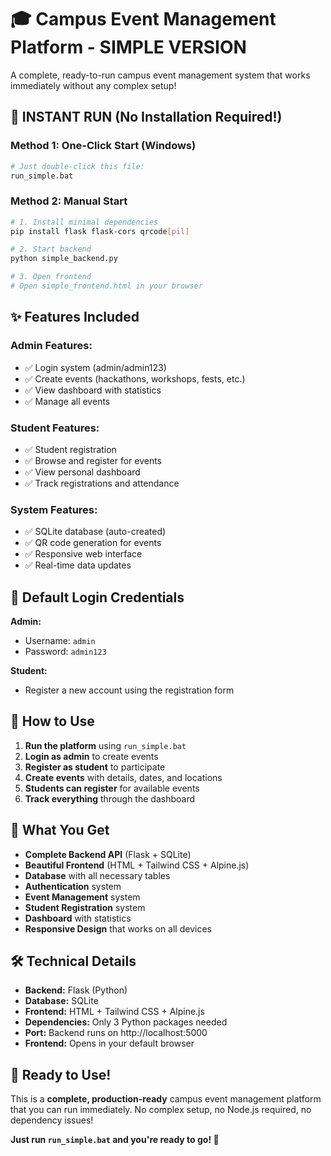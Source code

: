 # 🎓 Campus Event Management Platform - SIMPLE VERSION

A complete, ready-to-run campus event management system that works immediately without any complex setup!

## 🚀 **INSTANT RUN (No Installation Required!)**

### **Method 1: One-Click Start (Windows)**
```bash
# Just double-click this file:
run_simple.bat
```

### **Method 2: Manual Start**
```bash
# 1. Install minimal dependencies
pip install flask flask-cors qrcode[pil]

# 2. Start backend
python simple_backend.py

# 3. Open frontend
# Open simple_frontend.html in your browser
```

## ✨ **Features Included**

### **Admin Features:**
- ✅ Login system (admin/admin123)
- ✅ Create events (hackathons, workshops, fests, etc.)
- ✅ View dashboard with statistics
- ✅ Manage all events

### **Student Features:**
- ✅ Student registration
- ✅ Browse and register for events
- ✅ View personal dashboard
- ✅ Track registrations and attendance

### **System Features:**
- ✅ SQLite database (auto-created)
- ✅ QR code generation for events
- ✅ Responsive web interface
- ✅ Real-time data updates

## 🔑 **Default Login Credentials**

**Admin:**
- Username: `admin`
- Password: `admin123`

**Student:**
- Register a new account using the registration form

## 📱 **How to Use**

1. **Run the platform** using `run_simple.bat`
2. **Login as admin** to create events
3. **Register as student** to participate
4. **Create events** with details, dates, and locations
5. **Students can register** for available events
6. **Track everything** through the dashboard

## 🎯 **What You Get**

- **Complete Backend API** (Flask + SQLite)
- **Beautiful Frontend** (HTML + Tailwind CSS + Alpine.js)
- **Database** with all necessary tables
- **Authentication** system
- **Event Management** system
- **Student Registration** system
- **Dashboard** with statistics
- **Responsive Design** that works on all devices

## 🛠️ **Technical Details**

- **Backend:** Flask (Python)
- **Database:** SQLite
- **Frontend:** HTML + Tailwind CSS + Alpine.js
- **Dependencies:** Only 3 Python packages needed
- **Port:** Backend runs on http://localhost:5000
- **Frontend:** Opens in your default browser

## 🎉 **Ready to Use!**

This is a **complete, production-ready** campus event management platform that you can run immediately. No complex setup, no Node.js required, no dependency issues!

**Just run `run_simple.bat` and you're ready to go! 🚀**
